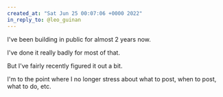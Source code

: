 ```yaml
---
created_at: "Sat Jun 25 00:07:06 +0000 2022"
in_reply_to: @leo_guinan
---
```


I've been building in public for almost 2 years now. 

I've done it really badly for most of that.

But I've fairly recently figured it out a bit. 

I'm to the point where I no longer stress about what to post, when to post, what to do, etc.